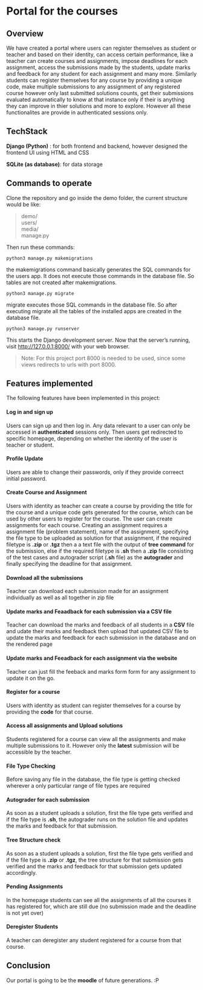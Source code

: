 # Portal for the courses

## Overview

We have created a portal where users can register themselves as student or teacher and based on their identity, can  access certain performance, like a teacher can create courses and assignments, impose deadlines for each assignment, access the submissions made by the students, update marks and feedback for any student for each assignment and many more. Similarly students can register themselves for any course by providing a unique code, make multiple submissions to any assignment of any registered course however only last submitted solutions counts, get their submissions evaluated automatically to know at that instance only if their is anything they can improve in thier solutions and more to explore. However all these functionalites are provide in authenticated sessions only.


## TechStack

**Django (Python)** : for both frontend and backend, however designed the frontend UI using HTML and CSS

**SQLite (as database)**: for data storage  

## Commands to operate

Clone the repository and go inside the demo folder, the current structure would be like:

> demo/\
  users/\
  media/\
  manage.py
  
 Then run these commands:

`python3 manage.py makemigrations`

the makemigrations command basically generates the SQL commands for the users app. It does not execute those commands in the database file. So tables are not created after makemigrations.

`python3 manage.py migrate`

migrate executes those SQL commands in the database file. So after executing migrate all the tables of the installed apps are created in the database file.

`python3 manage.py runserver`

This starts the Django development server. Now that the server’s running, visit http://127.0.0.1:8000/ with your web browser. 
> Note: For this project port 8000 is needed to be used, since some views redirects to urls with port 8000.

## Features implemented

The following features have been implemented in this project:

#### Log in and sign up

Users can sign up and then log in. Any data relevant to a user can only be accessed in **authenticated** sessions only.
Then users get redirected to specific homepage, depending on whether the identity of the user is teacher or student.

#### Profile Update

Users are able to change their passwords, only if they provide correect initial password.

#### Create Course and Assignment

Users with identity as teacher can create a course by providing the title for the course and a unique code gets generated for the course, which can be used by other users to register for the course. The user can create assignments for each course. Creating an assignment requires a assignment file (problem statement), name of the assignment, specifying the file type to be uploaded as solution for that assignment, if the required filetype is **.zip** or **.tgz** then a a text file with the output of **tree command** for the submission, else if the required filetype is **.sh** then a **.zip** file consisting of the test cases and autograder script (**.sh** file) as the **autograder** and finally specifying the deadline for that assignment.  

#### Download all the submissions

Teacher can download each submission made for an assignment individually as well as  all together in zip file

#### Update marks and Feaadback for each submission via a CSV file 

Teacher can download the marks and feedback of all students in a **CSV** file and udate their marks and feedback then upload that updated CSV file to update the marks and feedback for each submission in the database and on the rendered page

#### Update marks and Feeadback for each assignment via the website

Teacher can just fill the feeback and marks form form for any assignment to update it on the go.

#### Register for a course

Users with identity as student can register themselves for a course by providing the **code** for that course.

#### Access all assignments and Upload solutions

Students registered for a course can view all the assignments and make multiple submissions to it. However only the **latest** submission will be accessible by the teacher.

#### File Type Checking

Before saving any file in the database, the file type is getting checked wherever a only particular range of file types are required

#### Autograder for each submission

As soon as a student uploads a solution, first the file type gets verified and if the file type is **.sh**, the autograder runs on the solution file and updates the marks and feedback for that submission.

#### Tree Structure check

As soon as a student uploads a solution, first the file type gets verified and if the file type is **.zip** or **.tgz**, the tree structure for that submission gets verified and the marks and feedback for that submission gets updated accordingly.

#### Pending Assignments

In the homepage students can see all the assignments of all the courses it has registered for, which are still due (no submission made and the deadline is not yet over) 

#### Deregister Students

A teacher can deregister any student registered for a course from that course.


## Conclusion

Our portal is going to be the **moodle** of future generations. :P
